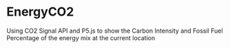 # EnergyCO2
Using CO2 Signal API and P5.js to show the Carbon Intensity and Fossil Fuel Percentage of the energy mix at the current location
